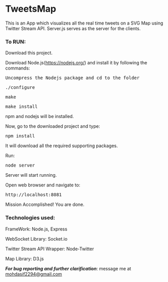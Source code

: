 # TweetsMap
This is an App which visualizes all the real time tweets on a SVG Map using Twitter Stream API. 
Server.js serves as the server for the clients. 

<h3><b>To RUN:</b></h3>

Download this project.

 Download Node.js(https://nodejs.org/) and install it by following the commands:

<pre>Uncompress the Nodejs package and cd to the folder</pre>
<pre>./configure</pre>
<pre>make</pre>
<pre>make install</pre>

npm and nodejs will be installed.

Now, go to the downloaded project and type:
<pre>npm install</pre> 

It will download all the required supporting packages.

Run: <pre>node server</pre>
Server will start running.


Open web browser and navigate to:  
<pre>http://localhost:8081</pre>

Mission Accomplished! You are done.

<h3>Technologies used:</h3>

FrameWork:
Node.js, Express

WebSocket Library:
Socket.io

Twitter Stream API Wrapper:
Node-Twitter

Map Library:
D3.js


<i><b>For bug reporting and further clarification</b></i>: message me at mohdasif2294@gmail.com<br><br>

